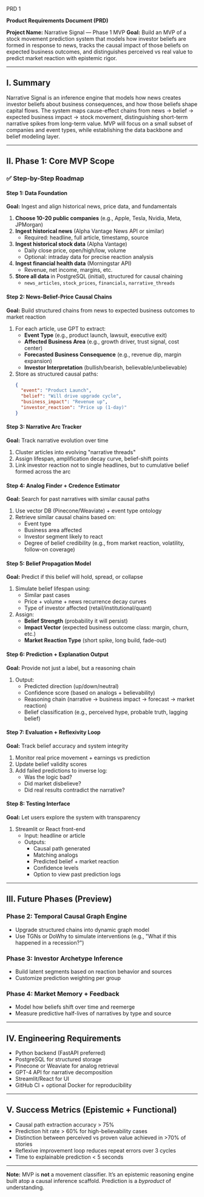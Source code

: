 PRD 1

**Product Requirements Document (PRD)**

**Project Name:** Narrative Signal — Phase 1 MVP
**Goal:** Build an MVP of a stock movement prediction system that models how investor beliefs are formed in response to news, tracks the causal impact of those beliefs on expected business outcomes, and distinguishes perceived vs real value to predict market reaction with epistemic rigor.

---

## I. Summary
Narrative Signal is an inference engine that models how news creates investor beliefs about business consequences, and how those beliefs shape capital flows. The system maps cause-effect chains from news → belief → expected business impact → stock movement, distinguishing short-term narrative spikes from long-term value. MVP will focus on a small subset of companies and event types, while establishing the data backbone and belief modeling layer.

---

## II. Phase 1: Core MVP Scope

### ✅ **Step-by-Step Roadmap**

#### Step 1: Data Foundation
**Goal:** Ingest and align historical news, price data, and fundamentals

1. **Choose 10-20 public companies** (e.g., Apple, Tesla, Nvidia, Meta, JPMorgan)
2. **Ingest historical news** (Alpha Vantage News API or similar)
   - Required: headline, full article, timestamp, source
3. **Ingest historical stock data** (Alpha Vantage)
   - Daily close price, open/high/low, volume
   - Optional: intraday data for precise reaction analysis
4. **Ingest financial health data** (Morningstar API)
   - Revenue, net income, margins, etc.
5. **Store all data** in PostgreSQL (initial), structured for causal chaining
   - `news_articles`, `stock_prices`, `financials`, `narrative_threads`

#### Step 2: News-Belief-Price Causal Chains
**Goal:** Build structured chains from news to expected business outcomes to market reaction

1. For each article, use GPT to extract:
   - **Event Type** (e.g., product launch, lawsuit, executive exit)
   - **Affected Business Area** (e.g., growth driver, trust signal, cost center)
   - **Forecasted Business Consequence** (e.g., revenue dip, margin expansion)
   - **Investor Interpretation** (bullish/bearish, believable/unbelievable)
2. Store as structured causal paths:
   ```json
   {
     "event": "Product Launch",
     "belief": "Will drive upgrade cycle",
     "business_impact": "Revenue up",
     "investor_reaction": "Price up (1-day)"
   }
   ```

#### Step 3: Narrative Arc Tracker
**Goal:** Track narrative evolution over time

1. Cluster articles into evolving "narrative threads"
2. Assign lifespan, amplification decay curve, belief-shift points
3. Link investor reaction not to single headlines, but to cumulative belief formed across the arc

#### Step 4: Analog Finder + Credence Estimator
**Goal:** Search for past narratives with similar causal paths

1. Use vector DB (Pinecone/Weaviate) + event type ontology
2. Retrieve similar causal chains based on:
   - Event type
   - Business area affected
   - Investor segment likely to react
   - Degree of belief credibility (e.g., from market reaction, volatility, follow-on coverage)

#### Step 5: Belief Propagation Model
**Goal:** Predict if this belief will hold, spread, or collapse

1. Simulate belief lifespan using:
   - Similar past cases
   - Price + volume + news recurrence decay curves
   - Type of investor affected (retail/institutional/quant)
2. Assign:
   - **Belief Strength** (probability it will persist)
   - **Impact Vector** (expected business outcome class: margin, churn, etc.)
   - **Market Reaction Type** (short spike, long build, fade-out)

#### Step 6: Prediction + Explanation Output
**Goal:** Provide not just a label, but a reasoning chain

1. Output:
   - Predicted direction (up/down/neutral)
   - Confidence score (based on analogs + believability)
   - Reasoning chain (narrative → business impact → forecast → market reaction)
   - Belief classification (e.g., perceived hype, probable truth, lagging belief)

#### Step 7: Evaluation + Reflexivity Loop
**Goal:** Track belief accuracy and system integrity

1. Monitor real price movement + earnings vs prediction
2. Update belief validity scores
3. Add failed predictions to inverse log:
   - Was the logic bad?
   - Did market disbelieve?
   - Did real results contradict the narrative?

#### Step 8: Testing Interface
**Goal:** Let users explore the system with transparency

1. Streamlit or React front-end
   - Input: headline or article
   - Outputs:
     - Causal path generated
     - Matching analogs
     - Predicted belief + market reaction
     - Confidence levels
     - Option to view past prediction logs

---

## III. Future Phases (Preview)

### Phase 2: Temporal Causal Graph Engine
- Upgrade structured chains into dynamic graph model
- Use TGNs or DoWhy to simulate interventions (e.g., "What if this happened in a recession?")

### Phase 3: Investor Archetype Inference
- Build latent segments based on reaction behavior and sources
- Customize prediction weighting per group

### Phase 4: Market Memory + Feedback
- Model how beliefs shift over time and reemerge
- Measure predictive half-lives of narratives by type and source

---

## IV. Engineering Requirements
- Python backend (FastAPI preferred)
- PostgreSQL for structured storage
- Pinecone or Weaviate for analog retrieval
- GPT-4 API for narrative decomposition
- Streamlit/React for UI
- GitHub CI + optional Docker for reproducibility

---

## V. Success Metrics (Epistemic + Functional)
- Causal path extraction accuracy > 75%
- Prediction hit rate > 60% for high-believability cases
- Distinction between perceived vs proven value achieved in >70% of stories
- Reflexive improvement loop reduces repeat errors over 3 cycles
- Time to explainable prediction < 5 seconds

---

**Note:** MVP is **not** a movement classifier. It’s an epistemic reasoning engine built atop a causal inference scaffold. Prediction is a *byproduct* of understanding.

